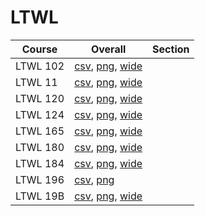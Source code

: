 # LTWL

| Course | Overall | Section |
| ------ | ------- | ------- |
| LTWL 102 | [csv](https://github.com/UCSD-Historical-Enrollment-Data/2025Winter/blob/main/overall/LTWL%20102.csv), [png](https://raw.githubusercontent.com/UCSD-Historical-Enrollment-Data/2025Winter/main/plot_overall/LTWL%20102.png), [wide](https://raw.githubusercontent.com/UCSD-Historical-Enrollment-Data/2025Winter/main/plot_overall_wide/LTWL%20102.png) |  |
| LTWL 11 | [csv](https://github.com/UCSD-Historical-Enrollment-Data/2025Winter/blob/main/overall/LTWL%2011.csv), [png](https://raw.githubusercontent.com/UCSD-Historical-Enrollment-Data/2025Winter/main/plot_overall/LTWL%2011.png), [wide](https://raw.githubusercontent.com/UCSD-Historical-Enrollment-Data/2025Winter/main/plot_overall_wide/LTWL%2011.png) |  |
| LTWL 120 | [csv](https://github.com/UCSD-Historical-Enrollment-Data/2025Winter/blob/main/overall/LTWL%20120.csv), [png](https://raw.githubusercontent.com/UCSD-Historical-Enrollment-Data/2025Winter/main/plot_overall/LTWL%20120.png), [wide](https://raw.githubusercontent.com/UCSD-Historical-Enrollment-Data/2025Winter/main/plot_overall_wide/LTWL%20120.png) |  |
| LTWL 124 | [csv](https://github.com/UCSD-Historical-Enrollment-Data/2025Winter/blob/main/overall/LTWL%20124.csv), [png](https://raw.githubusercontent.com/UCSD-Historical-Enrollment-Data/2025Winter/main/plot_overall/LTWL%20124.png), [wide](https://raw.githubusercontent.com/UCSD-Historical-Enrollment-Data/2025Winter/main/plot_overall_wide/LTWL%20124.png) |  |
| LTWL 165 | [csv](https://github.com/UCSD-Historical-Enrollment-Data/2025Winter/blob/main/overall/LTWL%20165.csv), [png](https://raw.githubusercontent.com/UCSD-Historical-Enrollment-Data/2025Winter/main/plot_overall/LTWL%20165.png), [wide](https://raw.githubusercontent.com/UCSD-Historical-Enrollment-Data/2025Winter/main/plot_overall_wide/LTWL%20165.png) |  |
| LTWL 180 | [csv](https://github.com/UCSD-Historical-Enrollment-Data/2025Winter/blob/main/overall/LTWL%20180.csv), [png](https://raw.githubusercontent.com/UCSD-Historical-Enrollment-Data/2025Winter/main/plot_overall/LTWL%20180.png), [wide](https://raw.githubusercontent.com/UCSD-Historical-Enrollment-Data/2025Winter/main/plot_overall_wide/LTWL%20180.png) |  |
| LTWL 184 | [csv](https://github.com/UCSD-Historical-Enrollment-Data/2025Winter/blob/main/overall/LTWL%20184.csv), [png](https://raw.githubusercontent.com/UCSD-Historical-Enrollment-Data/2025Winter/main/plot_overall/LTWL%20184.png), [wide](https://raw.githubusercontent.com/UCSD-Historical-Enrollment-Data/2025Winter/main/plot_overall_wide/LTWL%20184.png) |  |
| LTWL 196 | [csv](https://github.com/UCSD-Historical-Enrollment-Data/2025Winter/blob/main/overall/LTWL%20196.csv), [png](https://raw.githubusercontent.com/UCSD-Historical-Enrollment-Data/2025Winter/main/plot_overall/LTWL%20196.png) |  |
| LTWL 19B | [csv](https://github.com/UCSD-Historical-Enrollment-Data/2025Winter/blob/main/overall/LTWL%2019B.csv), [png](https://raw.githubusercontent.com/UCSD-Historical-Enrollment-Data/2025Winter/main/plot_overall/LTWL%2019B.png), [wide](https://raw.githubusercontent.com/UCSD-Historical-Enrollment-Data/2025Winter/main/plot_overall_wide/LTWL%2019B.png) |  |
